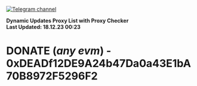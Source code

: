 [![Telegram channel](https://img.shields.io/endpoint?url=https://runkit.io/damiankrawczyk/telegram-badge/branches/master?url=https://t.me/n4z4v0d)](https://t.me/n4z4v0d) 

**Dynamic Updates Proxy List with Proxy Checker**  
**Last Updated: 18.12.23 00:23**

# DONATE (_any evm_) - 0xDEADf12DE9A24b47Da0a43E1bA70B8972F5296F2
